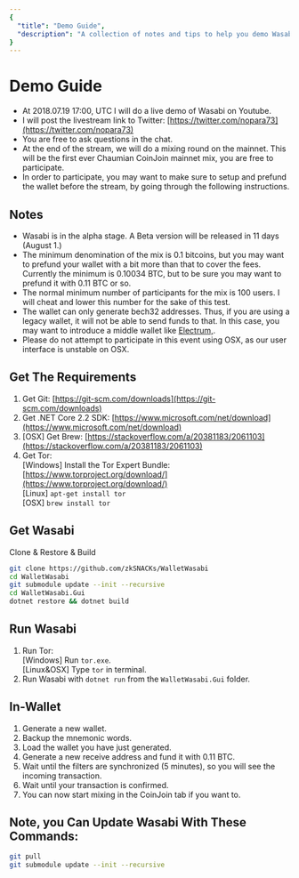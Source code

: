 ```yaml
---
{
  "title": "Demo Guide",
  "description": "A collection of notes and tips to help you demo Wasabi to future-coiners and potential CoinJoin peers. This is the Wasabi documentation, an archive of knowledge about the open-source, non-custodial and privacy-focused Bitcoin wallet for desktop."
}
---
```


# Demo Guide

- At 2018.07.19 17:00, UTC I will do a live demo of Wasabi on Youtube.
- I will post the livestream link to Twitter: [https://twitter.com/nopara73](https://twitter.com/nopara73)
- You are free to ask questions in the chat.
- At the end of the stream, we will do a mixing round on the mainnet. This will be the first ever Chaumian CoinJoin mainnet mix, you are free to participate.
- In order to participate, you may want to make sure to setup and prefund the wallet before the stream, by going through the following instructions.

## Notes
- Wasabi is in the alpha stage. A Beta version will be released in 11 days (August 1.)
- The minimum denomination of the mix is 0.1 bitcoins, but you may want to prefund your wallet with a bit more than that to cover the fees. Currently the minimum is 0.10034 BTC, but to be sure you may want to prefund it with 0.11 BTC or so.
- The normal minimum number of participants for the mix is 100 users. I will cheat and lower this number for the sake of this test.
- The wallet can only generate bech32 addresses. Thus, if you are using a legacy wallet, it will not be able to send funds to that. In this case, you may want to introduce a middle wallet like [Electrum,](https://electrum.org/).
- Please do not attempt to participate in this event using OSX, as our user interface is unstable on OSX.

## Get The Requirements

1. Get Git: [https://git-scm.com/downloads](https://git-scm.com/downloads)
2. Get .NET Core 2.2 SDK: [https://www.microsoft.com/net/download](https://www.microsoft.com/net/download)
3. [OSX] Get Brew: [https://stackoverflow.com/a/20381183/2061103](https://stackoverflow.com/a/20381183/2061103)
4. Get Tor: </br>
  [Windows] Install the Tor Expert Bundle: [https://www.torproject.org/download/](https://www.torproject.org/download/) </br>
  [Linux] `apt-get install tor` </br>
  [OSX] `brew install tor` </br>
  
## Get Wasabi

Clone & Restore & Build

```sh
git clone https://github.com/zkSNACKs/WalletWasabi
cd WalletWasabi
git submodule update --init --recursive
cd WalletWasabi.Gui
dotnet restore && dotnet build
```

## Run Wasabi

1. Run Tor: </br>
  [Windows] Run `tor.exe`. </br>
  [Linux&OSX] Type `tor` in terminal. </br>
2. Run Wasabi with `dotnet run` from the `WalletWasabi.Gui` folder.


## In-Wallet

1. Generate a new wallet.
2. Backup the mnemonic words.
3. Load the wallet you have just generated.
4. Generate a new receive address and fund it with 0.11 BTC.
5. Wait until the filters are synchronized (5 minutes), so you will see the incoming transaction.
6. Wait until your transaction is confirmed.
7. You can now start mixing in the CoinJoin tab if you want to.

## Note, you Can Update Wasabi With These Commands:

```sh
git pull
git submodule update --init --recursive 
```
